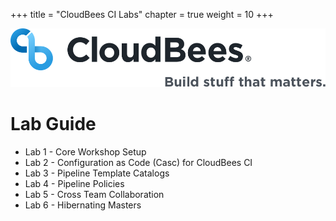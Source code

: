 +++
title = "CloudBees CI Labs"
chapter = true
weight = 10
+++


<p><img src="../../images/CloudBees-Logo-Horizontal-Full-Color+Tag.png" width=800/>

# Lab Guide
- Lab 1 - Core Workshop Setup
- Lab 2 - Configuration as Code (Casc) for CloudBees CI
- Lab 3 - Pipeline Template Catalogs
- Lab 4 - Pipeline Policies
- Lab 5 - Cross Team Collaboration
- Lab 6 - Hibernating Masters





